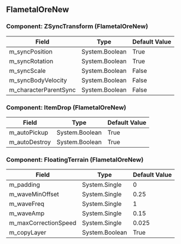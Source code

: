 ## FlametalOreNew

### Component: ZSyncTransform (FlametalOreNew)

|Field|Type|Default Value|
|-----|----|-------------|
|m_syncPosition|System.Boolean|True|
|m_syncRotation|System.Boolean|True|
|m_syncScale|System.Boolean|False|
|m_syncBodyVelocity|System.Boolean|False|
|m_characterParentSync|System.Boolean|False|

### Component: ItemDrop (FlametalOreNew)

|Field|Type|Default Value|
|-----|----|-------------|
|m_autoPickup|System.Boolean|True|
|m_autoDestroy|System.Boolean|True|

### Component: FloatingTerrain (FlametalOreNew)

|Field|Type|Default Value|
|-----|----|-------------|
|m_padding|System.Single|0|
|m_waveMinOffset|System.Single|0.25|
|m_waveFreq|System.Single|1|
|m_waveAmp|System.Single|0.15|
|m_maxCorrectionSpeed|System.Single|0.025|
|m_copyLayer|System.Boolean|True|

